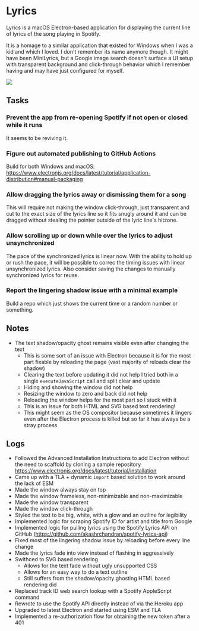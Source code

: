 # Lyrics

Lyrics is a macOS Electron-based application for displaying the current line of
lyrics of the song playing in Spotify.

It is a homage to a similar application that existed for Windows when I was a
kid and which I loved.
I don't remember its name anymore though.
It might have been MiniLyrics, but a Google image search doesn't surface a UI
setup with transparent background and click-through behavior which I remember
having and may have just configured for myself.

![](lyrics.gif)

## Tasks

### Prevent the app from re-opening Spotify if not open or closed while it runs

It seems to be reviving it.

### Figure out automated publishing to GitHub Actions

Build for both Windows and macOS:
https://www.electronjs.org/docs/latest/tutorial/application-distribution#manual-packaging

### Allow dragging the lyrics away or dismissing them for a song

This will require not making the window click-through, just transparent and cut
to the exact size of the lyrics line so it fits snugly around it and can be
dragged without stealing the pointer outside of the lyric line's hitzone.

### Allow scrolling up or down while over the lyrics to adjust unsynchronized

The pace of the synchronized lyrics is linear now.
With the ability to hold up or rush the pace, it will be possible to correc the
timing issues with linear unsynchronized lyrics.
Also consider saving the changes to manually synchronized lyrics for reuse.

### Report the lingering shadow issue with a minimal example

Build a repo which just shows the current time or a random number or something.

## Notes

- The text shadow/opacity ghost remains visible even after changing the text
  - This is some sort of an issue with Electron because it is for the most part
    fixable by reloading the page (vast majority of reloads clear the shadow)
  - Clearing the text before updating it did not help
    I tried both in a single `executeJavaScript` call and split clear and update
  - Hiding and showing the window did not help
  - Resizing the window to zero and back did not help
  - Reloading the window helps for the most part so I stuck with it
  - This is an issue for both HTML and SVG based text rendering!
  - This might seem as the OS compositor because sometimes it lingers even after
    the Electron process is killed but so far it has always be a stray process

## Logs

- Followed the Advanced Installation Instructions to add Electron without the
  need to scaffold by cloning a sample repository
  https://www.electronjs.org/docs/latest/tutorial/installation
- Came up with a TLA + dynamic `import` based solution to work around the lack
  of ESM
- Made the window always stay on top
- Made the window frameless, non-minimizable and non-maximizable
- Made the window transparent
- Made the window click-through
- Styled the text to be big, white, with a glow and an outline for legibility
- Implemented logic for scraping Spotify ID for artist and title from Google
- Implemented logic for pulling lyrics using the Spotify Lyrics API on GitHub
  (https://github.com/akashrchandran/spotify-lyrics-api)
- Fixed most of the lingering shadow issue by reloading before every line change
- Made the lyrics fade into view instead of flashing in aggressively
- Swithced to SVG based rendering
  - Allows for the text fade without ugly unsupported CSS
  - Allows for an easy way to do a text outline
  - Still suffers from the shadow/opacity ghosting HTML based rendering did
- Replaced track ID web search lookup with a Spotify AppleScript command
- Rewrote to use the Spotify API directly instead of via the Heroku app
- Upgraded to latest Electron and started using ESM and TLA
- Implemented a re-authorization flow for obtaining the new token after a 401
